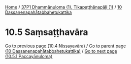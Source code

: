 
[Home](/) / [37P1 Dhammānuloma (1), Tikapaṭṭhānapāḷi (1)](../../37P1.md) / [10 Dassanenapahātabbahetukattika](../10.md)

# 10.5 Saṃsaṭṭhavāra


[Go to previous page (10.4 Nissayavāra)](10.4.md) / [Go to parent page (10 Dassanenapahātabbahetukattika)](../10.md) / [Go to next page (10.5.1 Paccayānuloma)](10.5/10.5.1.md)


